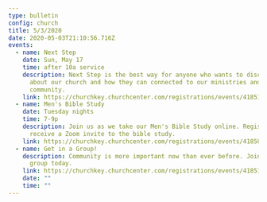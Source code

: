 ```yaml
---
type: bulletin
config: church
title: 5/3/2020
date: 2020-05-03T21:10:56.716Z
events:
  - name: Next Step
    date: Sun, May 17
    time: after 10a service
    description: Next Step is the best way for anyone who wants to discover more
      about our church and how they can connected to our ministries and
      community.
    link: https://churchkey.churchcenter.com/registrations/events/418515
  - name: Men's Bible Study
    date: Tuesday nights
    time: 7-9p
    description: Join us as we take our Men's Bible Study online. Register today to
      receive a Zoom invite to the bible study.
    link: https://churchkey.churchcenter.com/registrations/events/418501
  - name: Get in a Group!
    description: Community is more important now than ever before. Join an online
      group today.
    link: https://churchkey.churchcenter.com/registrations/events/418517
    date: ""
    time: ""
---
```

